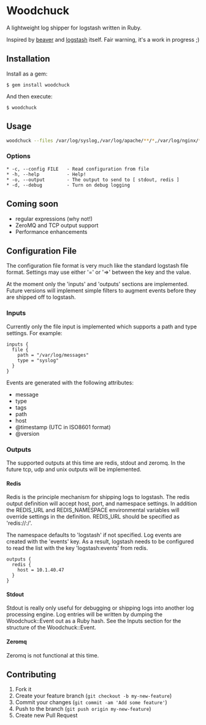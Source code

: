 # Woodchuck

A lightweight log shipper for logstash written in Ruby.

Inspired by [beaver](https://github.com/josegonzalez/beaver) and [logstash](https://github.com/logstash/logstash) itself. Fair warning, it's a work in progress ;)

## Installation

Install as a gem:

    $ gem install woodchuck

And then execute:

    $ woodchuck

## Usage
```bash
woodchuck --files /var/log/syslog,/var/log/apache/**/*,/var/log/nginx/*.log --output redis
```

### Options
```
* -c, --config FILE   - Read configuration from file
* -h, --help          - Help!
* -o, --output        - The output to send to [ stdout, redis ]
* -d, --debug         - Turn on debug logging
```
## Coming soon

* regular expressions (why not!)
* ZeroMQ and TCP output support
* Performance enhancements

## Configuration File
The configuration file format is very much like the standard logstash file format. Settings may use either '=' or '=>' between the key and the value. 

At the moment only the 'inputs' and 'outputs' sections are implemented. Future versions will implement simple filters to augment events before they are shipped off to logstash. 

### Inputs
Currently only the file input is implemented which supports a path and type settings. For example: 
```
inputs {
  file {
    path = "/var/log/messages"
    type = "syslog"
  }
}
```
Events are generated with the following attributes:

* message
* type
* tags
* path
* host
* @timestamp (UTC in ISO8601 format)
* @version

### Outputs
The supported outputs at this time are redis, stdout and zeromq. In the future tcp, udp and unix outputs will be implemented.

#### Redis
Redis is the principle mechanism for shipping logs to logstash. The redis output definition will accept host, port, and namespace settings. In addition the REDIS_URL and REDIS_NAMESPACE environmental variables will override settings in the definition. REDIS_URL should be specified as 'redis://<HOSTNAME>:<PORT>/'. 

The namespace defaults to 'logstash' if not specified. Log events are created with the 'events' key. As a result, logstash needs to be configured to read the list with the key 'logstash:events' from redis. 
```
outputs {
  redis {
    host = 10.1.40.47
  }
}
```

#### Stdout
Stdout is really only useful for debugging or shipping logs into another log processing engine. Log entries will be written by dumping the Woodchuck::Event out as a Ruby hash. See the Inputs section for the structure of the Woodchuck::Event. 

#### Zeromq
Zeromq is not functional at this time.

## Contributing

1. Fork it
2. Create your feature branch (`git checkout -b my-new-feature`)
3. Commit your changes (`git commit -am 'Add some feature'`)
4. Push to the branch (`git push origin my-new-feature`)
5. Create new Pull Request
